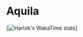 # Aquila
[![Harlok's WakaTime stats](https://github-readme-stats.vercel.app/api/wakatime?username=sumukhalraju)]
